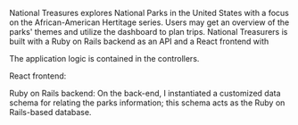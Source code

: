 National Treasures explores National Parks in the United States with a focus on the African-American Hertitage series. Users may get an overview of the parks' themes and utilize the dashboard to plan trips. National Treasurers is built with a Ruby on Rails backend as an API and a React frontend with 

The application logic is contained in the controllers.

React frontend:

Ruby on Rails backend:
On the back-end, I instantiated a customized data schema for relating the parks information; this schema acts as the Ruby on Rails-based database.